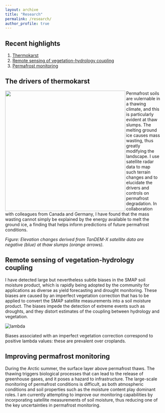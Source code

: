```yaml
---
layout: archive
title: "Research"
permalink: /research/
author_profile: true
---
```


## Recent highlights

1. [Thermokarst](#the-drivers-of-thermokarst)
2. [Remote sensing of vegetation-hydrology coupling](#remote-sensing-of-vegetation-hydrology-coupling)
3. [Permafrost monitoring](#improving-permafrost-monitoring)

## The drivers of thermokarst
<a href="http://szwieback.github.io/files/bykovskybig.png"><img src="http://szwieback.github.io/files/bykovskybig.png" align="left" width="390" ></a>
Permafrost soils are vulernable in a thawing climate, and this is particularly evident at thaw slumps. The melting ground ice causes mass wasting, thus greatly modifying the landscape. I use satellite radar data to map such terrain changes and to elucidate the drivers and controls on permafrost degradation. In collaboration with colleagues from Canada and Germany, I have found that the mass wasting cannot simply be explained by the energy available to melt the ground ice, a finding that helps inform predictions of future permafrost conditions.

*Figure: Elevation changes derived from TanDEM-X satellite data are negative (blue) at thaw slumps (orange arrows).*

## Remote sensing of vegetation-hydrology coupling
I have detected large but nevertheless subtle biases in the SMAP soil moisture product, which is rapidly being adopted by the community for applications as diverse as yield forecasting and drought monitoring. These biases are caused by an imperfect vegetation correction that has to be applied to convert the SMAP satellite measurements into a soil moisture product. The biases impede the detection of extreme events such as droughts, and they distort estimates of the coupling between hydrology and vegetation.

![lambda](http://szwieback.github.io/files/maplambda.png)

Biases associated with an imperfect vegetation correction correspond to positive lambda values: these are prevalent over croplands.

## Improving permafrost monitoring
During the Arctic summer, the surface layer above permafrost thaws. The thawing triggers biological processes that can lead to the release of greenhouse gases, and it poses a hazard to infrastructure. The large-scale monitoring of permafrost conditions is difficult, as both atmospheric conditions and soil properties such as the moisture content play dominant roles. I am currently attempting to improve our monitoring capabilities by incorporating satellite measurements of soil moisture, thus reducing one of the key uncertainties in permafrost monitoring.
